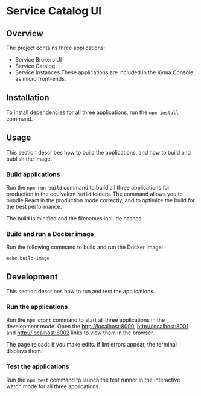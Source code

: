 # Service Catalog UI

## Overview

The project contains three applications:
 - Service Brokers UI
 - Service Catalog
 - Service Instances
 These applications are included in the Kyma Console as micro front-ends.

## Installation

To install dependencies for all three applications, run the `npm install` command.

## Usage

This section describes how to build the applications, and how to build and publish the image.

### Build applications

Run the `npm run build` command to build all three applications for production in the equivalent `build` folders.
The command allows you to bundle React in the production mode correctly, and to optimize the build for the best performance.

The build is minified and the filenames include hashes.

### Build and run a Docker image

Run the following command to build and run the Docker image:

```
make build-image
```

## Development

This section describes how to run and test the applications.

### Run the applications

Run the `npm start` command to start all three applications in the development mode.
Open the [http://localhost:8000](http://localhost:8000), [http://localhost:8001](http://localhost:8001) and [http://localhost:8002](http://localhost:8002) links to view them in the browser.

The page reloads if you make edits.
If lint errors appear, the terminal displays them.

### Test the applications

Run the `npm test` command to launch the test runner in the interactive watch mode for all three applications.

